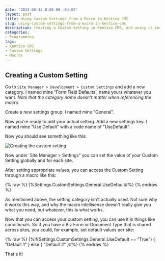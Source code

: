```yaml
---
date: '2013-08-13 8:00:00 -04:00'
layout: post
title: Using Custom Settings from a Macro in Kentico CMS
slug: using-custom-settings-from-a-macro-in-kentico-cms
description: Creating a Custom Setting in Kentico CMS, and using it inside a Macro.
categories:
- Programming
tags:
- Kentico CMS
- Custom Settings
- Macros
---
```


## Creating a Custom Setting

Go to `Site Manager > Development > Custom Settings` and add a new category.  I named mine "Form Field Defaults', name yours whatever you want. *Note that the category name doesn't matter when referencing the macro.*

Create a new settings group.  I named mine "General".

Now you're ready to add your actual setting.  Add a new settings key.  I named mine "Use Default" with a code name of "UseDefault".

Now you should see something like this:

![Creating the custom setting](/assets/images/2013-08-13-using-custom-settings-from-a-macro/creating-the-custom-setting.png)

Now under `Site Manager > Settings" you can set the value of your Custom Setting globally and for each site.

After setting appropriate values, you can access the Custom Setting through a macro like this:

{% raw %}
    {%Settings.CustomSettings.General.UseDefault#%}
{% endraw %}

As mentioned above, the setting category isn't actually used.  Not sure why it works this way, and why the macro intellisense doesn't really give you what you need, but whatever, this is what works.

Now that you can access your custom setting, you can use it in things like conditionals.  So if you have a Biz Form or Document Type that is shared across sites, you could, for example, set default values per site: 

{% raw %}
    {%if(Settings.CustomSettings.General.UseDefault == "True") { "Default 1" } else { "Default 2" }#%}
{% endraw %}

That's it!